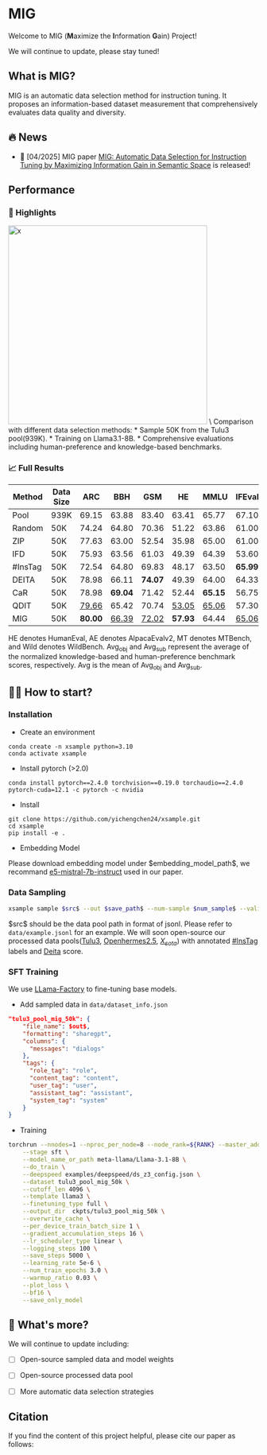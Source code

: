 # MIG

Welcome to MIG (**M**aximize the **I**nformation **G**ain) Project!

We will continue to update, please stay tuned!

## What is MIG?
MIG is an automatic data selection method for instruction tuning. It proposes an information-based dataset measurement that comprehensively evaluates data quality and diversity.

## 🔥 News
* 📄 [04/2025] MIG paper [MIG: Automatic Data Selection for Instruction Tuning by Maximizing Information Gain in Semantic Space]() is released!

## Performance

### 🔦 Highlights
<img src="./assets/teaser.png" alt="x" width="400">
\
Comparison with different data selection methods:
* Sample 50K from the Tulu3 pool(939K).
* Training on Llama3.1-8B.
* Comprehensive evaluations including human-preference and knowledge-based benchmarks.

### 📈 Full Results

| Method  | Data Size | ARC          | BBH          | GSM          | HE           | MMLU         | IFEval       | Avg$_\text{obj}$ | AE           | MT          | Wild          | Avg$_\text{sub}$ | Avg          |
| ------- | --------- | ------------ | ------------ | ------------ | ------------ | ------------ | ------------ | ---------------- | ------------ | ----------- | ------------- | ---------------- | ------------ |
| Pool    | 939K      | 69.15        | 63.88        | 83.40        | 63.41        | 65.77        | 67.10        | 68.79            | 8.94         | 6.86        | -24.66        | 38.40            | 53.59        |
| Random  | 50K       | 74.24        | 64.80        | 70.36        | 51.22        | 63.86        | 61.00        | 64.25            | 8.57         | <u>7.06</u> | -22.15        | 39.36            | 51.81        |
| ZIP     | 50K       | 77.63        | 63.00        | 52.54        | 35.98        | 65.00        | 61.00        | 59.19            | 6.71         | 6.64        | -32.10        | 35.69            | 47.44        |
| IFD     | 50K       | 75.93        | 63.56        | 61.03        | 49.39        | 64.39        | 53.60        | 61.32            | 12.30        | 7.03        | -20.20        | 40.83            | 51.08        |
| #InsTag | 50K       | 72.54        | 64.80        | 69.83        | 48.17        | 63.50        | **65.99**    | 64.14            | 6.58         | 6.84        | -20.70        | 38.21            | 51.17        |
| DEITA   | 50K       | 78.98        | 66.11        | **74.07**    | 49.39        | 64.00        | 64.33        | <u>66.15</u>     | 10.19        | 6.83        | <u>-19.95</u> | 39.50            | 52.83        |
| CaR     | 50K       | 78.98        | **69.04**    | 71.42        | 52.44        | **65.15**    | 56.75        | 65.63            | 12.55        | 6.95        | -20.67        | 40.57            | 53.10        |
| QDIT    | 50K       | <u>79.66</u> | 65.42        | 70.74        | <u>53.05</u> | <u>65.06</u> | 57.30        | 65.21            | **15.78**    | 6.76        | -20.56        | <u>41.03</u>     | <u>53.12</u> |
| MIG     | 50K       | **80.00**    | <u>66.39</u> | <u>72.02</u> | **57.93**    | 64.44        | <u>65.06</u> | **67.64**        | <u>14.66</u> | **7.32**    | **-17.77**    | **42.99**        | **55.32**    |

HE denotes HumanEval, AE denotes AlpacaEvalv2, MT denotes MTBench, and Wild denotes WildBench. Avg$_\text{obj}$ and Avg$_\text{sub}$ represent the average of the normalized knowledge-based and human-preference benchmark scores, respectively. Avg is the mean of Avg$_\text{obj}$ and Avg$_\text{sub}$.

## 🏃‍♂️ How to start?

### Installation
* Create an environment
```shell
conda create -n xsample python=3.10
conda activate xsample
```
* Install pytorch (>2.0)
```shell
conda install pytorch==2.4.0 torchvision==0.19.0 torchaudio==2.4.0 pytorch-cuda=12.1 -c pytorch -c nvidia
```
* Install
```shell
git clone https://github.com/yichengchen24/xsample.git
cd xsample
pip install -e .
```
* Embedding Model

Please download embedding model under \$embedding_model_path\$, we recommand [e5-mistral-7b-instruct](https://huggingface.co/intfloat/e5-mistral-7b-instruct) used in our paper.

### Data Sampling
```bash
xsample sample $src$ --out $save_path$ --num-sample $num_sample$ --valid-tag-path ./configs/valid_tag_path.json --label-graph-type sim --embedding-model $embedding_model_path$ --sampler-type mig --batch-size 32768
```

\$src\$ should be the data pool path in format of jsonl. Please refer to `data/example.jsonl` for an example. We will soon open-source our processed data pools([Tulu3](https://huggingface.co/datasets/allenai/tulu-3-sft-mixture), [Openhermes2.5](https://huggingface.co/datasets/teknium/OpenHermes-2.5), [$X_{sota}$](https://huggingface.co/datasets/AndrewZeng/deita_sota_pool)) with annotated [#InsTag](https://github.com/OFA-Sys/InsTag) labels and [Deita](https://github.com/hkust-nlp/deita) score.

### SFT Training
We use [LLama-Factory](https://github.com/hiyouga/LLaMA-Factory) to fine-tuning base models.

* Add sampled data in `data/dataset_info.json`

```json
"tulu3_pool_mig_50k": {
    "file_name": $out$,
    "formatting": "sharegpt",
    "columns": {
      "messages": "dialogs"
    },
    "tags": {
      "role_tag": "role",
      "content_tag": "content",
      "user_tag": "user",
      "assistant_tag": "assistant",
      "system_tag": "system"
    }
}
```

* Training
```bash
torchrun --nnodes=1 --nproc_per_node=8 --node_rank=${RANK} --master_addr=${MASTER_ADDR} --master_port=${MASTER_PORT} src/train.py \
    --stage sft \
    --model_name_or_path meta-llama/Llama-3.1-8B \
    --do_train \
    --deepspeed examples/deepspeed/ds_z3_config.json \
    --dataset tulu3_pool_mig_50k \
    --cutoff_len 4096 \
    --template llama3 \
    --finetuning_type full \
    --output_dir  ckpts/tulu3_pool_mig_50k \
    --overwrite_cache \
    --per_device_train_batch_size 1 \
    --gradient_accumulation_steps 16 \
    --lr_scheduler_type linear \
    --logging_steps 100 \
    --save_steps 5000 \
    --learning_rate 5e-6 \
    --num_train_epochs 3.0 \
    --warmup_ratio 0.03 \
    --plot_loss \
    --bf16 \
    --save_only_model
```


## 💪 What's more?

We will continue to update including:

- [ ] Open-source sampled data and model weights
- [ ] Open-source processed data pool
- [ ] More automatic data selection strategies


## Citation
If you find the content of this project helpful, please cite our paper as follows:

